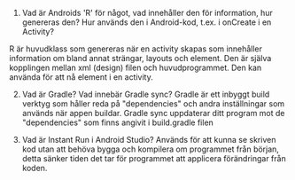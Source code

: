   1.  Vad är Androids 'R' för något, vad innehåller den för information, hur genereras den? Hur används den i Android-kod, t.ex. i onCreate i en Activity?

  R är huvudklass som genereras när en activity skapas som innehåller information om bland annat strängar, layouts och element.
  Den är själva kopplingen mellan xml (design) filen och huvudprogrammet. Den kan använda för att nå element i en activity.

  2.  Vad är Gradle? Vad innebär Gradle sync?
  Gradle är ett inbyggt build verktyg som håller reda på "dependencies" och andra inställningar som används när appen buildar.
  Gradle sync uppdaterar ditt program mot de "dependencies" som finns angivit i build.gradle filen

  3.  Vad är Instant Run i Android Studio?
  Används för att kunna se skriven kod utan att behöva bygga och kompilera om programmet från början,
  detta sänker tiden det tar för programmet att applicera förändringar från koden.
